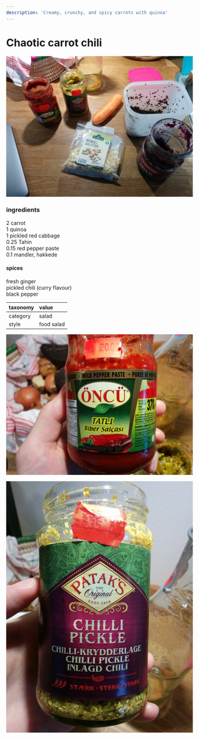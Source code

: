 ```yaml
---
description: 'Creamy, crunchy, and spicy carrots with quinoa'
---
```


# Chaotic carrot chili

![](.gitbook/assets/img_20200212_113004.jpg)

### ingredients

2  carrot  
1 quinoa  
1  pickled red cabbage  
0.25 Tahin  
0.15 red pepper paste  
0.1  mandler, hakkede

#### spices

fresh ginger  
pickled chili \(curry flavour\)  
black pepper

| taxonomy | value |
| :--- | :--- |
| category | salad |
| style | food salad |

![](.gitbook/assets/img_20200212_113032.jpg)

![](.gitbook/assets/screenshot-2020-02-12-at-15.05.36.png)

